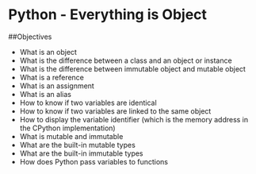 # Python - Everything is Object

##Objectives
* What is an object
* What is the difference between a class and an object or instance
* What is the difference between immutable object and mutable object
* What is a reference
* What is an assignment
* What is an alias
* How to know if two variables are identical
* How to know if two variables are linked to the same object
* How to display the variable identifier (which is the memory address in the CPython implementation)
* What is mutable and immutable
* What are the built-in mutable types
* What are the built-in immutable types
* How does Python pass variables to functions
